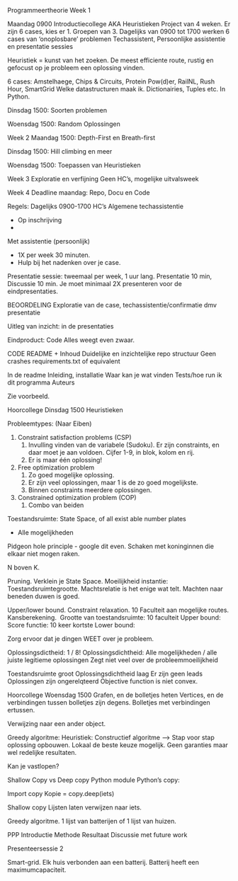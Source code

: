 Programmeertheorie
Week 1

Maandag 0900 Introductiecollege
AKA Heuristieken
Project van 4 weken. Er zijn 6 cases, kies er 1. Groepen van 3.
Dagelijks van 0900 tot 1700 werken 
6 cases van ‘onoplosbare’ problemen
Techassistent,
Persoonlijke assistentie en presentatie sessies

Heuristiek = kunst van het zoeken.
De meest efficiente route, rustig en gefocust op je probleem een oplossing vinden.

6 cases: Amstelhaege, Chips & Circuits, Protein Pow(d)er, RailNL, Rush Hour, SmartGrid
Welke datastructuren maak ik. Dictionairies, Tuples etc. In Python.

Dinsdag 1500: Soorten problemen


Woensdag 1500: Random Oplossingen

Week 2
Maandag 1500: Depth-First en Breath-first

Dinsdag 1500: Hill climbing en meer

Woensdag 1500: Toepassen van Heuristieken

Week 3
Exploratie en verfijning
Geen HC’s, mogelijke uitvalsweek

Week 4
Deadline maandag: Repo, Docu en Code

Regels: Dagelijks 0900-1700
HC’s
Algemene techassistentie
- Op inschrijving
- 

Met assistentie (persoonlijk)
- 1X per week 30 minuten.
- Hulp bij het nadenken over je case.

Presentatie sessie: tweemaal per week, 1 uur lang. 
Presentatie 10 min, Discussie 10 min. Je moet minimaal 2X presenteren voor de eindpresentaties.

BEOORDELING
Exploratie van de case, techassistentie/confirmatie dmv presentatie

Uitleg van inzicht: in de presentaties

Eindproduct: Code
Alles weegt even zwaar.

CODE
README + Inhoud
Duidelijke en inzichtelijke repo structuur
Geen crashes
requirements.txt of equivalent

In de readme
Inleiding, installatie
Waar kan je wat vinden
Tests/hoe run ik dit programma
Auteurs

Zie voorbeeld.

Hoorcollege Dinsdag 1500
Heuristieken

Probleemtypes: (Naar Eiben)
1. Constraint satisfaction problems (CSP)
    1. Invulling vinden van de variabele (Sudoku). Er zijn constraints, en daar moet je aan voldoen. Cijfer 1-9, in blok, kolom en rij.
    2. Er is maar één oplossing!
2. Free optimization problem
    1. Zo goed mogelijke oplossing.
    2. Er zijn veel oplossingen, maar 1 is de zo goed mogelijkste.
    3. Binnen constraints meerdere oplossingen.
3. Constrained optimization problem (COP)
    1. Combo van beiden


Toestandsruimte: State Space, of all exist able number plates
- Alle mogelijkheden

Pidgeon hole principle - google dit even. Schaken met koninginnen die elkaar niet mogen raken.

N boven K.

Pruning. Verklein je State Space. Moeilijkheid instantie: Toestandsruimtegrootte.
Machtsrelatie is het enige wat telt. Machten naar beneden duwen is goed.

Upper/lower bound. Constraint relaxation.
10 Faculteit aan mogelijke routes. Kansberekening. 
Grootte van toestandsruimte: 10 faculteit
Upper bound: Score functie: 10 keer kortste 
Lower bound: 

Zorg ervoor dat je dingen WEET over je probleem.

Oplossingsdictheid: 1 / 8!
Oplossingsdichtheid: Alle mogelijkheden / alle juiste legitieme oplossingen
Zegt niet veel over de probleemmoeilijkheid


Toestandsruimte groot
Oplossingsdichtheid laag
Er zijn geen leads
Oplossingen zijn ongerelqteerd
Objective function is niet convex.

Hoorcollege Woensdag 1500
Grafen, en de bolletjes heten Vertices, en de verbindingen tussen bolletjes zijn degens.
Bolletjes met verbindingen ertussen.

Verwijzing naar een ander object.

Greedy algoritme:
Heuristiek: Constructief algoritme —> Stap voor stap oplossing opbouwen.
Lokaal de beste keuze mogelijk.
Geen garanties maar wel redelijke resultaten.

Kan je vastlopen?


Shallow Copy vs Deep copy
Python module
Python’s copy:

Import copy
Kopie = copy.deep(iets)

Shallow copy
Lijsten laten verwijzen naar iets.


Greedy algoritme.
1 lijst van batterijen of 1 lijst van huizen.

PPP
Introductie
Methode
Resultaat
Discussie met future work

Presenteersessie 2

Smart-grid. 
Elk huis verbonden aan een batterij. Batterij heeft een maximumcapaciteit.
